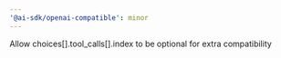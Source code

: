 ```yaml
---
'@ai-sdk/openai-compatible': minor
---
```


Allow choices[].tool_calls[].index to be optional for extra compatibility
